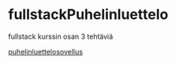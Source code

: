 # fullstackPuhelinluettelo
fullstack kurssin osan 3 tehtäviä

[puhelinluettelosovellus](https://stormy-sands-71698.herokuapp.com)
